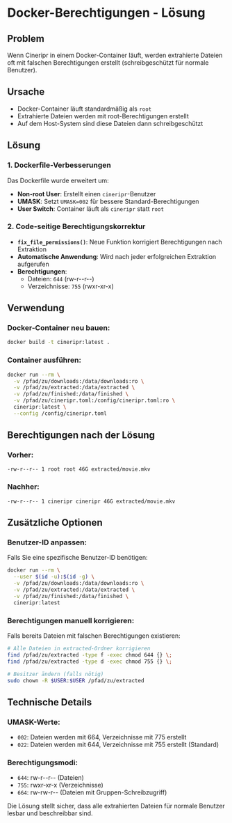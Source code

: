 # Docker-Berechtigungen - Lösung

## Problem
Wenn Cineripr in einem Docker-Container läuft, werden extrahierte Dateien oft mit falschen Berechtigungen erstellt (schreibgeschützt für normale Benutzer).

## Ursache
- Docker-Container läuft standardmäßig als `root`
- Extrahierte Dateien werden mit root-Berechtigungen erstellt
- Auf dem Host-System sind diese Dateien dann schreibgeschützt

## Lösung

### 1. Dockerfile-Verbesserungen
Das Dockerfile wurde erweitert um:
- **Non-root User**: Erstellt einen `cineripr`-Benutzer
- **UMASK**: Setzt `UMASK=002` für bessere Standard-Berechtigungen
- **User Switch**: Container läuft als `cineripr` statt `root`

### 2. Code-seitige Berechtigungskorrektur
- **`fix_file_permissions()`**: Neue Funktion korrigiert Berechtigungen nach Extraktion
- **Automatische Anwendung**: Wird nach jeder erfolgreichen Extraktion aufgerufen
- **Berechtigungen**: 
  - Dateien: `644` (rw-r--r--)
  - Verzeichnisse: `755` (rwxr-xr-x)

## Verwendung

### Docker-Container neu bauen:
```bash
docker build -t cineripr:latest .
```

### Container ausführen:
```bash
docker run --rm \
  -v /pfad/zu/downloads:/data/downloads:ro \
  -v /pfad/zu/extracted:/data/extracted \
  -v /pfad/zu/finished:/data/finished \
  -v /pfad/zu/cineripr.toml:/config/cineripr.toml:ro \
  cineripr:latest \
  --config /config/cineripr.toml
```

## Berechtigungen nach der Lösung

### Vorher:
```
-rw-r--r-- 1 root root 46G extracted/movie.mkv
```

### Nachher:
```
-rw-r--r-- 1 cineripr cineripr 46G extracted/movie.mkv
```

## Zusätzliche Optionen

### Benutzer-ID anpassen:
Falls Sie eine spezifische Benutzer-ID benötigen:
```bash
docker run --rm \
  --user $(id -u):$(id -g) \
  -v /pfad/zu/downloads:/data/downloads:ro \
  -v /pfad/zu/extracted:/data/extracted \
  -v /pfad/zu/finished:/data/finished \
  cineripr:latest
```

### Berechtigungen manuell korrigieren:
Falls bereits Dateien mit falschen Berechtigungen existieren:
```bash
# Alle Dateien in extracted-Ordner korrigieren
find /pfad/zu/extracted -type f -exec chmod 644 {} \;
find /pfad/zu/extracted -type d -exec chmod 755 {} \;

# Besitzer ändern (falls nötig)
sudo chown -R $USER:$USER /pfad/zu/extracted
```

## Technische Details

### UMASK-Werte:
- `002`: Dateien werden mit 664, Verzeichnisse mit 775 erstellt
- `022`: Dateien werden mit 644, Verzeichnisse mit 755 erstellt (Standard)

### Berechtigungsmodi:
- `644`: rw-r--r-- (Dateien)
- `755`: rwxr-xr-x (Verzeichnisse)
- `664`: rw-rw-r-- (Dateien mit Gruppen-Schreibzugriff)

Die Lösung stellt sicher, dass alle extrahierten Dateien für normale Benutzer lesbar und beschreibbar sind.
